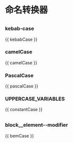 <script setup>
import { ref, computed } from 'vue';
import {
  Input as AInput,
  Form as AForm,
  FormItem as AFormItem,
  TypographyParagraph as ATypographyParagraph,
} from 'ant-design-vue';

const variable = ref('');

const standardFormat = computed(() => variable.value.trim().toLowerCase());

const kebabCase = computed(() => standardFormat.value.replace(/\s+/g, '-'));

const camelCase = computed(() => {
  return standardFormat.value
    .split(/\s+/)
    .map((word, index) => {
      if (index > 0) {
        return word[0].toUpperCase() + word.slice(1);
      }

      return word;
    })
    .join('');
});

const pascalCase = computed(() => {
  return standardFormat.value
    .split(/\s+/)
    .map((word) => {
      if (word) {
        return word[0].toUpperCase() + word.slice(1);
      }

      return word;
    })
    .join('');
});

const constantCase = computed(() => {
  return kebabCase.value.toUpperCase().replaceAll('-', '_');
});

const block = ref('');
const element = ref('');
const modifier = ref('');

const blockFormat = computed(() => {
  return block.value.trim().toLowerCase().split(/\s+/).join('-');
});

const elementFormat = computed(() => {
  if (element.value) {
    return `__${element.value.trim().toLowerCase().split(/\s+/).join('-')}`;
  }

  return '';
});

const modifierFormat = computed(() => {
  if (modifier.value) {
    return `--${modifier.value.trim().toLowerCase().split(/\s+/).join('-')}`;
  }

  return '';
});

const bemCase = computed(() => {
  if (modifier.value === '') {
    return blockFormat.value + elementFormat.value;
  }

  return blockFormat.value + elementFormat.value + modifierFormat.value;
});
</script>

# 命名转换器

<div style="margin-top: 32px">
  <AInput v-model:value="variable" allow-clear />
</div>

### kebab-case <Badge type="info" text="短横线" />

<ATypographyParagraph copyable>{{ kebabCase }}</ATypographyParagraph>

### camelCase <Badge type="info" text="小驼峰" />

<ATypographyParagraph copyable>{{ camelCase }}</ATypographyParagraph>

### PascalCase <Badge type="info" text="大驼峰" />

<ATypographyParagraph copyable>{{ pascalCase }}</ATypographyParagraph>

### UPPERCASE_VARIABLES <Badge type="info" text="常量" />

<ATypographyParagraph copyable>{{ constantCase }}</ATypographyParagraph>

<div style="margin-top: 32px">
  <AForm
    :label-col="{ span: 2 }"
    :wrapper-col="{ span: 22 }"
  >
    <AFormItem
      label="块"
      colon
    >
      <AInput v-model:value="block" allow-clear />
    </AFormItem>
    <AFormItem
      label="元素"
      colon
    >
      <AInput v-model:value="element" allow-clear />
    </AFormItem>
    <AFormItem
      label="修饰语"
      colon
    >
      <AInput v-model:value="modifier" allow-clear />
    </AFormItem>
  </AForm>
</div>

### block\_\_element--modifier <Badge type="info" text="BEM" />

<ATypographyParagraph copyable>{{ bemCase }}</ATypographyParagraph>
